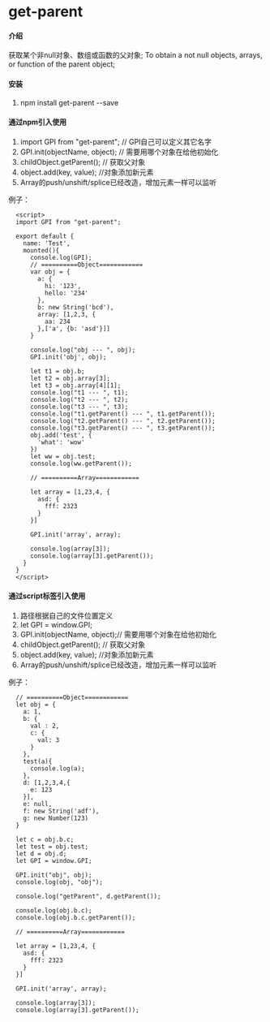 # get-parent

#### 介绍
获取某个非null对象、数组或函数的父对象;
To obtain a not null objects, arrays, or function of the parent object;

#### 安装

1.  npm install get-parent --save

#### 通过npm引入使用

1.  import GPI from "get-parent"; // GPI自己可以定义其它名字
2.  GPI.init(objectName, object); // 需要用哪个对象在给他初始化
3.  childObject.getParent(); // 获取父对象
4.  object.add(key, value); //对象添加新元素
5.  Array的push/unshift/splice已经改造，增加元素一样可以监听

  例子：
  ```
    <script>
    import GPI from "get-parent";

    export default {
      name: 'Test',
      mounted(){
        console.log(GPI);
        // ==========Object============
        var obj = {
          a: {
            hi: '123',
            hello: '234'
          },
          b: new String('bcd'),
          array: [1,2,3, {
            aa: 234
          },['a', {b: 'asd'}]]
        }

        console.log("obj --- ", obj);
        GPI.init('obj', obj);

        let t1 = obj.b;
        let t2 = obj.array[3];
        let t3 = obj.array[4][1];
        console.log("t1 --- ", t1);
        console.log("t2 --- ", t2);
        console.log("t3 --- ", t3);
        console.log("t1.getParent() --- ", t1.getParent());
        console.log("t2.getParent() --- ", t2.getParent());
        console.log("t3.getParent() --- ", t3.getParent());
        obj.add('test', {
          'what': 'wow'
        })
        let ww = obj.test;
        console.log(ww.getParent());

        // ==========Array============

        let array = [1,23,4, {
          asd: {
            fff: 2323
          }
        }]

        GPI.init('array', array);

        console.log(array[3]);
        console.log(array[3].getParent());
      }
    }
    </script>
  ```

#### 通过script标签引入使用
1.  路径根据自己的文件位置定义<script src="./getParent.js"></script>
2.  let GPI = window.GPI;
3.  GPI.init(objectName, object);// 需要用哪个对象在给他初始化
4.  childObject.getParent(); // 获取父对象
5.  object.add(key, value); //对象添加新元素
6.  Array的push/unshift/splice已经改造，增加元素一样可以监听

  例子：
  ```
    // ==========Object============
    let obj = {
      a: 1,
      b: {
        val : 2,
        c: {
          val: 3
        }
      },
      test(a){
        console.log(a);
      },
      d: [1,2,3,4,{
        e: 123
      }],
      e: null,
      f: new String('adf'),
      g: new Number(123)
    }

    let c = obj.b.c;
    let test = obj.test;
    let d = obj.d;
    let GPI = window.GPI;

    GPI.init("obj", obj);
    console.log(obj, "obj");

    console.log("getParent", d.getParent());

    console.log(obj.b.c);
    console.log(obj.b.c.getParent());

    // ==========Array============

    let array = [1,23,4, {
      asd: {
        fff: 2323
      }
    }]

    GPI.init('array', array);

    console.log(array[3]);
    console.log(array[3].getParent());
  ```